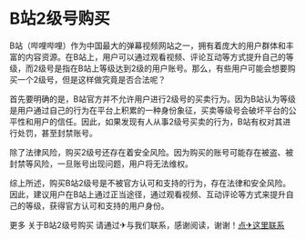 # B站2级号购买

B站（哔哩哔哩）作为中国最大的弹幕视频网站之一，拥有着庞大的用户群体和丰富的内容资源。在B站上，用户可以通过观看视频、评论互动等方式提升自己的等级，而2级号是指在B站上等级达到2级的用户账号。那么，有些用户可能会想要购买一个2级号，但是这样做究竟是否合法呢？

首先要明确的是，B站官方并不允许用户进行2级号的买卖行为。因为B站认为等级是用户通过自己的行为在平台上积累的一种身份象征，买卖等级号会破坏平台的公平性和用户的信任。因此，如果发现有人从事2级号买卖的行为，B站有权对其进行处罚，甚至封禁账号。

除了法律风险，购买2级号还存在着安全风险。因为购买的账号可能存在被盗、被封禁等风险，一旦账号出现问题，用户将无法维权。

综上所述，购买B站2级号是不被官方认可和支持的行为，存在法律和安全风险。因此，建议用户在B站上通过正当途径，通过观看视频、互动评论等方式来提升自己的等级，获得官方认可和支持的用户身份。

更多 关于B站2级号购买 请通过✈与我们联系，感谢阅读，谢谢！[点✈这里联系](https://b.k02.cc)